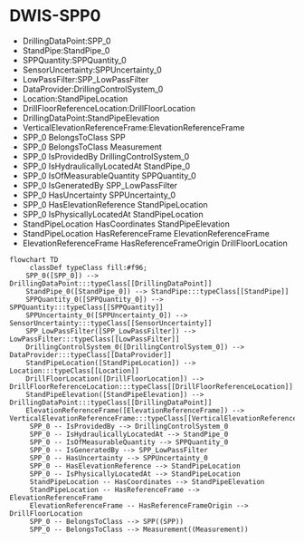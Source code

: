 # DWIS-SPP0
- DrillingDataPoint:SPP_0
- StandPipe:StandPipe_0
- SPPQuantity:SPPQuantity_0
- SensorUncertainty:SPPUncertainty_0
- LowPassFilter:SPP_LowPassFilter
- DataProvider:DrillingControlSystem_0
- Location:StandPipeLocation
- DrillFloorReferenceLocation:DrillFloorLocation
- DrillingDataPoint:StandPipeElevation
- VerticalElevationReferenceFrame:ElevationReferenceFrame
- SPP_0 BelongsToClass SPP
- SPP_0 BelongsToClass Measurement
- SPP_0 IsProvidedBy DrillingControlSystem_0
- SPP_0 IsHydraulicallyLocatedAt StandPipe_0
- SPP_0 IsOfMeasurableQuantity SPPQuantity_0
- SPP_0 IsGeneratedBy SPP_LowPassFilter
- SPP_0 HasUncertainty SPPUncertainty_0
- SPP_0 HasElevationReference StandPipeLocation
- SPP_0 IsPhysicallyLocatedAt StandPipeLocation
- StandPipeLocation HasCoordinates StandPipeElevation
- StandPipeLocation HasReferenceFrame ElevationReferenceFrame
- ElevationReferenceFrame HasReferenceFrameOrigin DrillFloorLocation
```mermaid
flowchart TD
	 classDef typeClass fill:#f96;
	SPP_0([SPP_0]) --> DrillingDataPoint:::typeClass[[DrillingDataPoint]]
	StandPipe_0([StandPipe_0]) --> StandPipe:::typeClass[[StandPipe]]
	SPPQuantity_0([SPPQuantity_0]) --> SPPQuantity:::typeClass[[SPPQuantity]]
	SPPUncertainty_0([SPPUncertainty_0]) --> SensorUncertainty:::typeClass[[SensorUncertainty]]
	SPP_LowPassFilter([SPP_LowPassFilter]) --> LowPassFilter:::typeClass[[LowPassFilter]]
	DrillingControlSystem_0([DrillingControlSystem_0]) --> DataProvider:::typeClass[[DataProvider]]
	StandPipeLocation([StandPipeLocation]) --> Location:::typeClass[[Location]]
	DrillFloorLocation([DrillFloorLocation]) --> DrillFloorReferenceLocation:::typeClass[[DrillFloorReferenceLocation]]
	StandPipeElevation([StandPipeElevation]) --> DrillingDataPoint:::typeClass[[DrillingDataPoint]]
	ElevationReferenceFrame([ElevationReferenceFrame]) --> VerticalElevationReferenceFrame:::typeClass[[VerticalElevationReferenceFrame]]
	 SPP_0 -- IsProvidedBy --> DrillingControlSystem_0 
	 SPP_0 -- IsHydraulicallyLocatedAt --> StandPipe_0 
	 SPP_0 -- IsOfMeasurableQuantity --> SPPQuantity_0 
	 SPP_0 -- IsGeneratedBy --> SPP_LowPassFilter 
	 SPP_0 -- HasUncertainty --> SPPUncertainty_0 
	 SPP_0 -- HasElevationReference --> StandPipeLocation 
	 SPP_0 -- IsPhysicallyLocatedAt --> StandPipeLocation 
	 StandPipeLocation -- HasCoordinates --> StandPipeElevation 
	 StandPipeLocation -- HasReferenceFrame --> ElevationReferenceFrame 
	 ElevationReferenceFrame -- HasReferenceFrameOrigin --> DrillFloorLocation 
	 SPP_0 -- BelongsToClass --> SPP((SPP)) 
	 SPP_0 -- BelongsToClass --> Measurement((Measurement)) 
```
